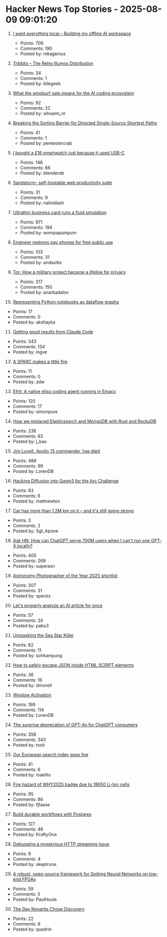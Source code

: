 # Hacker News Top Stories - 2025-08-09 09:01:20

1. [I want everything local – Building my offline AI workspace](https://instavm.io/blog/building-my-offline-ai-workspace)
   - Points: 709
   - Comments: 190
   - Posted by: mkagenius

2. [Tribblix – The Retro Illumos Distribution](http://www.tribblix.org/)
   - Points: 34
   - Comments: 1
   - Posted by: bilegeek

3. [What the windsurf sale means for the AI coding ecosystem](https://ethanding.substack.com/p/windsurf-gets-margin-called)
   - Points: 92
   - Comments: 22
   - Posted by: whoami_nr

4. [Breaking the Sorting Barrier for Directed Single-Source Shortest Paths](https://arxiv.org/abs/2504.17033)
   - Points: 41
   - Comments: 1
   - Posted by: pentestercrab

5. [I bought a £16 smartwatch just because it used USB-C](https://shkspr.mobi/blog/2025/08/i-bought-a-16-smartwatch-just-because-it-used-usb-c/)
   - Points: 146
   - Comments: 66
   - Posted by: blenderob

6. [Sandstorm- self-hostable web productivity suite](https://sandstorm.org/)
   - Points: 31
   - Comments: 9
   - Posted by: nalinidash

7. [Ultrathin business card runs a fluid simulation](https://github.com/Nicholas-L-Johnson/flip-card)
   - Points: 971
   - Comments: 194
   - Posted by: wompapumpum

8. [Engineer restores pay phones for free public use](https://www.npr.org/2025/08/04/nx-s1-5484013/engineer-restores-pay-phones-for-free-public-use)
   - Points: 103
   - Comments: 31
   - Posted by: andsoitis

9. [Tor: How a military project became a lifeline for privacy](https://thereader.mitpress.mit.edu/the-secret-history-of-tor-how-a-military-project-became-a-lifeline-for-privacy/)
   - Points: 317
   - Comments: 150
   - Posted by: anarbadalov

10. [Representing Python notebooks as dataflow graphs](https://marimo.io/blog/dataflow)
   - Points: 17
   - Comments: 0
   - Posted by: akshayka

11. [Getting good results from Claude Code](https://www.dzombak.com/blog/2025/08/getting-good-results-from-claude-code/)
   - Points: 343
   - Comments: 134
   - Posted by: ingve

12. [A SPARC makes a little fire](https://www.leadedsolder.com/2025/08/05/sparcstation-scsi-termination-fix-magic-smoke.html)
   - Points: 11
   - Comments: 0
   - Posted by: zdw

13. [Efrit: A native elisp coding agent running in Emacs](https://github.com/steveyegge/efrit)
   - Points: 120
   - Comments: 17
   - Posted by: simonpure

14. [How we replaced Elasticsearch and MongoDB with Rust and RocksDB](https://radar.com/blog/high-performance-geocoding-in-rust)
   - Points: 236
   - Comments: 63
   - Posted by: j_kao

15. [Jim Lovell, Apollo 13 commander, has died](https://www.nasa.gov/news-release/acting-nasa-administrator-reflects-on-legacy-of-astronaut-jim-lovell/)
   - Points: 488
   - Comments: 99
   - Posted by: LorenDB

16. [Hacking Diffusion into Qwen3 for the Arc Challenge](https://www.matthewnewton.com/blog/arc-challenge-diffusion)
   - Points: 83
   - Comments: 6
   - Posted by: mattnewton

17. [Car has more than 1.2M km on it – and it's still going strong](https://www.cbc.ca/news/canada/nova-scotia/1985-toyota-tercel-high-mileage-1.7597168)
   - Points: 3
   - Comments: 2
   - Posted by: Sgt_Apone

18. [Ask HN: How can ChatGPT serve 700M users when I can't run one GPT-4 locally?](undefined)
   - Points: 405
   - Comments: 269
   - Posted by: superasn

19. [Astronomy Photographer of the Year 2025 shortlist](https://www.rmg.co.uk/whats-on/astronomy-photographer-year/galleries/2025-shortlist)
   - Points: 207
   - Comments: 31
   - Posted by: speckx

20. [Let's properly analyze an AI article for once](https://nibblestew.blogspot.com/2025/08/lets-properly-analyze-ai-article-for.html)
   - Points: 57
   - Comments: 24
   - Posted by: pabs3

21. [Unmasking the Sea Star Killer](https://www.biographic.com/unmasking-the-sea-star-killer/)
   - Points: 62
   - Comments: 11
   - Posted by: sohkamyung

22. [How to safely escape JSON inside HTML SCRIPT elements](https://sirre.al/2025/08/06/safe-json-in-script-tags-how-not-to-break-a-site/)
   - Points: 36
   - Comments: 16
   - Posted by: dmsnell

23. [Window Activation](https://blog.broulik.de/2025/08/on-window-activation/)
   - Points: 199
   - Comments: 114
   - Posted by: LorenDB

24. [The surprise deprecation of GPT-4o for ChatGPT consumers](https://simonwillison.net/2025/Aug/8/surprise-deprecation-of-gpt-4o/)
   - Points: 356
   - Comments: 343
   - Posted by: tosh

25. [Our European search index goes live](https://blog.ecosia.org/launching-our-european-search-index/)
   - Points: 41
   - Comments: 6
   - Posted by: maelito

26. [Fire hazard of WHY2025 badge due to 18650 Li-Ion cells](https://wiki.why2025.org/Badge/Fire_hazard)
   - Points: 95
   - Comments: 86
   - Posted by: fjfaase

27. [Build durable workflows with Postgres](https://www.dbos.dev/blog/why-postgres-durable-execution)
   - Points: 127
   - Comments: 46
   - Posted by: KraftyOne

28. [Debugging a mysterious HTTP streaming issue](https://mintlify.com/blog/debugging-a-mysterious-http-streaming-issue-when-cloudflare-compression-breaks-everything)
   - Points: 9
   - Comments: 4
   - Posted by: skeptrune

29. [A robust, open-source framework for Spiking Neural Networks on low-end FPGAs](https://arxiv.org/abs/2507.07284)
   - Points: 59
   - Comments: 5
   - Posted by: PaulHoule

30. [The Day Novartis Chose Discovery](https://www.alexkesin.com/p/the-day-novartis-chose-discovery)
   - Points: 22
   - Comments: 8
   - Posted by: quadrin

